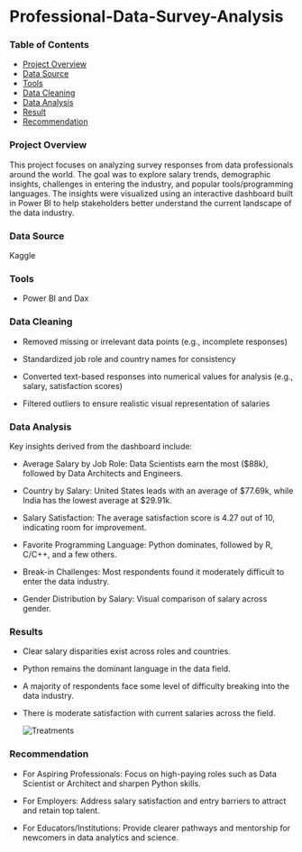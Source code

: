 # Professional-Data-Survey-Analysis

### Table of Contents
- [Project Overview](#project-overview)
- [Data Source](#data-source)
- [Tools](#tools)
- [Data Cleaning](#data-cleaning)
- [Data Analysis](#data-analysis)
- [Result](#results)
- [Recommendation](#recommendation)

### Project Overview
This project focuses on analyzing survey responses from data professionals around the world. 
The goal was to explore salary trends, demographic insights, challenges in entering the industry, and popular tools/programming languages.
The insights were visualized using an interactive dashboard built in Power BI to help stakeholders better understand the current landscape of the data industry.

### Data Source
Kaggle

### Tools
- Power BI and Dax

### Data Cleaning
- Removed missing or irrelevant data points (e.g., incomplete responses)

- Standardized job role and country names for consistency

- Converted text-based responses into numerical values for analysis (e.g., salary, satisfaction scores)

- Filtered outliers to ensure realistic visual representation of salaries

### Data Analysis
Key insights derived from the dashboard include:

- Average Salary by Job Role: Data Scientists earn the most ($88k), followed by Data Architects and Engineers.

- Country by Salary: United States leads with an average of $77.69k, while India has the lowest average at $29.91k.

- Salary Satisfaction: The average satisfaction score is 4.27 out of 10, indicating room for improvement.

- Favorite Programming Language: Python dominates, followed by R, C/C++, and a few others.

- Break-in Challenges: Most respondents found it moderately difficult to enter the data industry.

- Gender Distribution by Salary: Visual comparison of salary across gender.

### Results 
- Clear salary disparities exist across roles and countries.

- Python remains the dominant language in the data field.

- A majority of respondents face some level of difficulty breaking into the data industry.

- There is moderate satisfaction with current salaries across the field.

  ![Treatments](https://github.com/user-attachments/assets/7f778f70-faac-4867-83c8-e79b27e910d5)

 

### Recommendation
- For Aspiring Professionals: Focus on high-paying roles such as Data Scientist or Architect and sharpen Python skills.

- For Employers: Address salary satisfaction and entry barriers to attract and retain top talent.

- For Educators/Institutions: Provide clearer pathways and mentorship for newcomers in data analytics and science.
